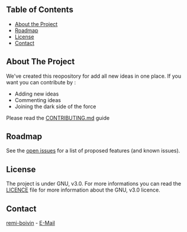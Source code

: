 ## Table of Contents

* [About the Project](#about-the-project)
* [Roadmap](#roadmap)
* [License](#license)
* [Contact](#contact)


## About The Project

We've created this reopository for add all new ideas in one place. If you want you can contribute by :
- Adding new ideas
- Commenting ideas
- Joining the dark side of the force

Please read the [CONTRIBUTING.md](https://github.com/galley-workers/projects_ideas/blob/main/CONTRIBUTING.md    ) guide

## Roadmap

See the [open issues](https://github.com/galley-workers/projects_ideas/issues) for a list of proposed features (and known issues).

## License

The project is under GNU, v3.0. For more informations you can read the [LICENCE](https://github.com/galley-workers/projects_ideas/blob/main/LICENSE) file for more information about the GNU, v3.0 licence.


## Contact

[remi-boivin](https://github.com/remi-boivin) - [E-Mail](mailto:remi.boivin@epitech.eu)
